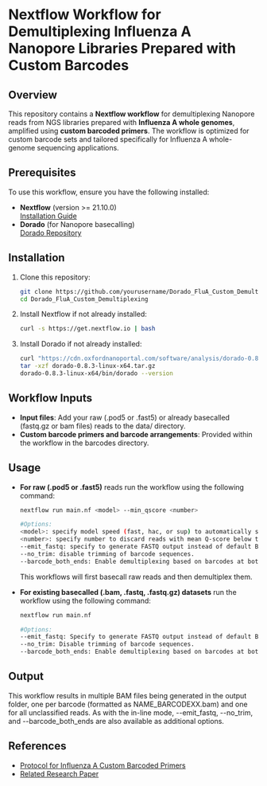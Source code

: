 # Nextflow Workflow for Demultiplexing Influenza A Nanopore Libraries Prepared with Custom Barcodes

## Overview
This repository contains a **Nextflow workflow** for demultiplexing Nanopore reads from NGS libraries prepared with **Influenza A whole genomes**, amplified using **custom barcoded primers**. The workflow is optimized for custom barcode sets and tailored specifically for Influenza A whole-genome sequencing applications.

## Prerequisites
To use this workflow, ensure you have the following installed:
- **Nextflow** (version >= 21.10.0)  
  [Installation Guide](https://www.nextflow.io/docs/latest/install.html)
- **Dorado** (for Nanopore basecalling)  
  [Dorado Repository](https://github.com/nanoporetech/dorado)
  
## Installation
1. Clone this repository:
   ```bash
   git clone https://github.com/yourusername/Dorado_FluA_Custom_Demultiplexing.git
   cd Dorado_FluA_Custom_Demultiplexing
2. Install Nextflow if not already installed:
   ```bash
   curl -s https://get.nextflow.io | bash
3. Install Dorado if not already installed:
   ```bash
   curl "https://cdn.oxfordnanoportal.com/software/analysis/dorado-0.8.3-linux-x64.tar.gz" -o dorado-0.8.3-linux-x64.tar.gz
   tar -xzf dorado-0.8.3-linux-x64.tar.gz
   dorado-0.8.3-linux-x64/bin/dorado --version

## Workflow Inputs
- **Input files**: Add your raw (.pod5 or .fast5) or already basecalled (fastq.gz or bam files) reads to the data/ directory.
- **Custom barcode primers and barcode arrangements**: Provided within the workflow in the barcodes directory.

## Usage
- **For raw (.pod5 or .fast5)** reads run the workflow using the following command:
   ```bash
   nextflow run main.nf <model> --min_qscore <number>

   #Options:
   <model>: specify model speed (fast, hac, or sup) to automatically select a basecalling model.
   <number>: specify number to discard reads with mean Q-score below this threshold.
   --emit_fastq: specify to generate FASTQ output instead of default BAM.
   --no_trim: disable trimming of barcode sequences.
   --barcode_both_ends: Enable demultiplexing based on barcodes at both ends.e
  ```

  This workflows will first basecall raw reads and then demultiplex them. 
   
- **For existing basecalled (.bam, .fastq, .fastq.gz) datasets** run the workflow using the following command:
   ```bash
   nextflow run main.nf

   #Options:
   --emit_fastq: Specify to generate FASTQ output instead of default BAM.
   --no_trim: Disable trimming of barcode sequences.
   --barcode_both_ends: Enable demultiplexing based on barcodes at both ends.
  ```

## Output
This workflow results in multiple BAM files being generated in the output folder, one per barcode (formatted as NAME_BARCODEXX.bam) and one for all unclassified reads. As with the in-line mode, --emit_fastq, --no_trim, and --barcode_both_ends are also available as additional options.

## References
- [Protocol for Influenza A Custom Barcoded Primers](https://www.protocols.io/view/optimized-rt-pcr-protocols-for-whole-genome-amplif-bp2l62r15gqe/v1)
- [Related Research Paper](https://doi.org/10.3389/fcimb.2024.1497278)
